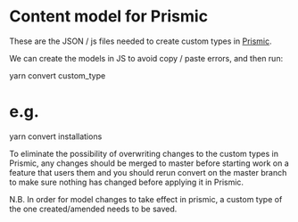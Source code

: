 # Content model for Prismic

These are the JSON / js files needed to create custom types in [Prismic](https://prismic.io).

We can create the models in JS to avoid copy / paste errors, and then run:

  yarn convert custom_type
  # e.g.
  yarn convert installations

To eliminate the possibility of overwriting changes to the custom types in Prismic, any changes should be merged to master before starting work on a feature that users them and you should rerun convert on the master branch to make sure nothing has changed before applying it in Prismic.

N.B. In order for model changes to take effect in prismic, a custom type of the one created/amended needs to be saved.

